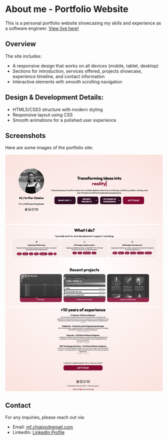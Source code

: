 # About me - Portfolio Website

This is a personal portfolio website showcasing my skills and experience as a software engineer. [View live here!](https://florchial.github.io/about-me/)

## Overview

The site includes:

- A responsive design that works on all devices (mobile, tablet, desktop)
- Sections for introduction, services offered, projects showcase, experience timeline, and contact information
- Interactive elements with smooth scrolling navigation


## Design & Development Details:
- HTML5/CSS3 structure with modern styling
- Responsive layout using CSS
- Smooth animations for a polished user experience


## Screenshots

Here are some images of the portfolio site:

![Screenshot 1](docs/assets/img/Screenshot1.png)
![Screenshot 2](docs/assets/img/Screenshot2.png)
![Screenshot 3](docs/assets/img/Screenshot3.png)


## Contact

For any inquiries, please reach out via:

- Email: mf.chialvo@gmail.com
- LinkedIn: [LinkedIn Profile](https://www.linkedin.com/in/maria-florencia-chialvo-75b77b143/)
